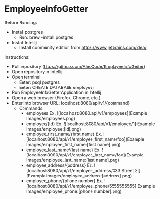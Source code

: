 # EmployeeInfoGetter

Before Running:
- Install postgres
  - Run: brew -install postgres
- Install Intellij
  - Install community edition from https://www.jetbrains.com/idea/
    
Instructions:
- Pull repository (https://github.com/AlecCode/EmployeeInfoGetter)
- Open repository in Intellij
- Open terminal
    - Enter: psql postgres
    - Enter: CREATE DATABASE employee;
- Run EmployeeInfoGetterApplication in Intellij
- Open a web browser (Firefox, Chrome, etc.)
- Enter into browser URL: localhost:8080/api/v1/{command}
    - Commands:
      - employees
        Ex. ![localhost:8080/api/v1/employees](Example Images/employees.png)
      - employee/{id}
        Ex. ![localhost:8080/api/v1/employee/1](Example Images/employee:[id].png)
      - employee_first_name/{first name}
        Ex. ![localhost:8080/api/v1/employee_first_name/foo](Example Images/employee_first_name:[first name].png)
      - employee_last_name/{last name}
        Ex. ![localhost:8080/api/v1/employee_last_name/foo](Example Images/employee_last_name:[last name].png)
      - employee_address/{address}
        Ex. ![localhost:8080/api/v1/employee_address/333 Street St](Example Images/employee_address:[address].png)
      - employee_phone/{phone number}
        Ex. ![localhost:8080/api/v1/employee_phone/5555555555](Example Images/employee_phone:[phone number].png)
